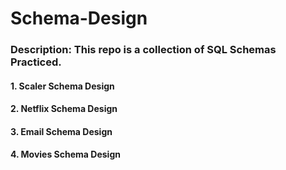 # Schema-Design

### Description: This repo is a collection of SQL Schemas Practiced.
#### 1. Scaler Schema Design
#### 2. Netflix Schema Design
#### 3. Email Schema Design
#### 4. Movies Schema Design
